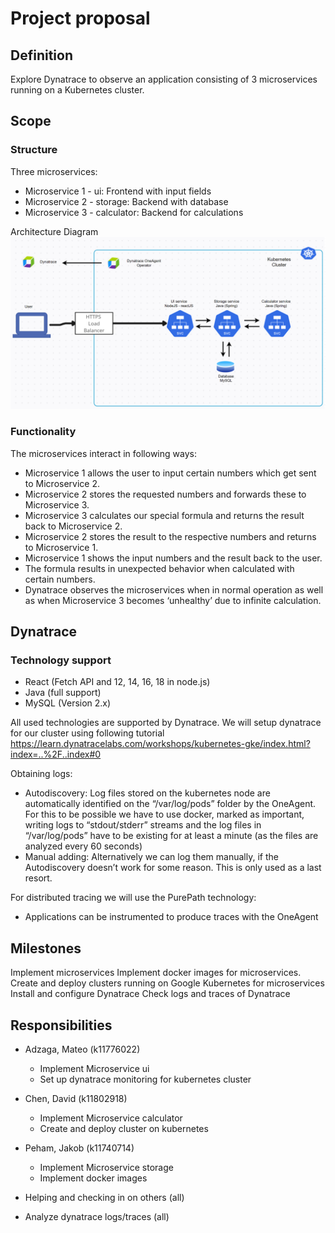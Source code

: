 
# Project proposal

## Definition
Explore Dynatrace to observe an application consisting of 3 microservices running on a Kubernetes cluster.

## Scope
### Structure
Three microservices:
* Microservice 1 - ui: Frontend with input fields
* Microservice 2 - storage: Backend with database
* Microservice 3 - calculator: Backend for calculations

Architecture Diagram
![alt text](https://github.com/DavidChenY/cloud-computing-project/blob/main/architecture.png)


### Functionality
The microservices interact in following ways:
* Microservice 1 allows the user to input certain numbers which get sent to Microservice 2.
* Microservice 2 stores the requested numbers and forwards these to Microservice 3.
* Microservice 3 calculates our special formula and returns the result back to Microservice 2.
* Microservice 2 stores the result to the respective numbers and returns to Microservice 1.
* Microservice 1 shows the input numbers and the result back to the user.
* The formula results in unexpected behavior when calculated with certain numbers.
* Dynatrace observes the microservices when in normal operation as well as when Microservice 3 becomes ‘unhealthy’ due to infinite calculation.

## Dynatrace
### Technology support
* React (Fetch API and 12, 14, 16, 18 in node.js)
* Java (full support)
* MySQL (Version 2.x)

All used technologies are supported by Dynatrace.
We will setup dynatrace for our cluster using following tutorial https://learn.dynatracelabs.com/workshops/kubernetes-gke/index.html?index=..%2F..index#0

Obtaining logs:
* Autodiscovery: 
Log files stored on the kubernetes node are automatically identified on the “/var/log/pods” folder by the OneAgent. For this to be possible we have to use docker, marked as important, writing logs to “stdout/stderr” streams and the log files in “/var/log/pods” have to be existing for at least a minute (as the files are analyzed every 60 seconds)
* Manual adding:
Alternatively we can log them manually, if the Autodiscovery doesn’t work for some reason. This is only used as a last resort.

For distributed tracing we will use the PurePath technology:
* Applications can be instrumented to produce traces with the OneAgent


## Milestones
Implement microservices
Implement docker images for microservices.
Create and deploy clusters running on Google Kubernetes for microservices
Install and configure Dynatrace 
Check logs and traces of Dynatrace


## Responsibilities
* Adzaga, Mateo (k11776022)
	* Implement Microservice ui
	* Set up dynatrace monitoring for kubernetes cluster
* Chen, David (k11802918)
	* Implement Microservice calculator
	* Create and deploy cluster on kubernetes
* Peham, Jakob (k11740714)
	* Implement Microservice storage
	* Implement docker images

* Helping and checking in on others (all)
* Analyze dynatrace logs/traces (all)
